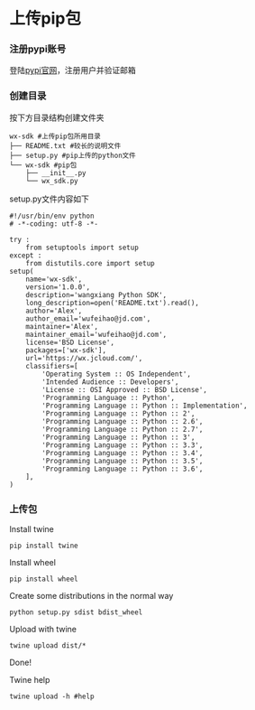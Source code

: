 # 上传pip包
### 注册pypi账号
登陆[pypi官网](https://pypi.python.org/pypi)，注册用户并验证邮箱

### 创建目录
按下方目录结构创建文件夹

```
wx-sdk #上传pip包所用目录
├── README.txt #较长的说明文件
├── setup.py #pip上传的python文件
└── wx-sdk #pip包
    ├── __init__.py
    └── wx_sdk.py
```

setup.py文件内容如下

```
#!/usr/bin/env python
# -*-coding: utf-8 -*-

try :
    from setuptools import setup
except :
    from distutils.core import setup
setup(
    name='wx-sdk',
    version='1.0.0',
    description='wangxiang Python SDK',
    long_description=open('README.txt').read(),
    author='Alex',
    author_email='wufeihao@jd.com',
    maintainer='Alex',
    maintainer_email='wufeihao@jd.com',
    license='BSD License',
    packages=['wx-sdk'],
    url='https://wx.jcloud.com/',
    classifiers=[
        'Operating System :: OS Independent',
        'Intended Audience :: Developers',
        'License :: OSI Approved :: BSD License',
        'Programming Language :: Python',
        'Programming Language :: Python :: Implementation',
        'Programming Language :: Python :: 2',
        'Programming Language :: Python :: 2.6',
        'Programming Language :: Python :: 2.7',
        'Programming Language :: Python :: 3',
        'Programming Language :: Python :: 3.3',
        'Programming Language :: Python :: 3.4',
        'Programming Language :: Python :: 3.5',
        'Programming Language :: Python :: 3.6',
    ],
)
```

### 上传包
Install twine

```
pip install twine
```
Install wheel

```
pip install wheel
```
Create some distributions in the normal way

```
python setup.py sdist bdist_wheel
```
Upload with twine

```
twine upload dist/*
```
Done!

Twine help

```
twine upload -h #help
```